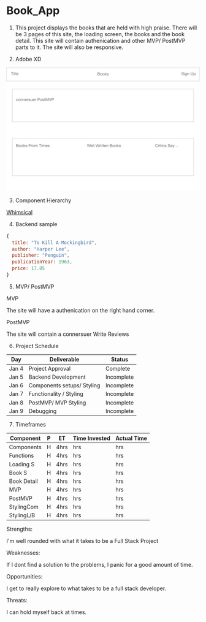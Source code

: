 # Book_App

1. This project displays the books that are held with high praise. There will be 3 pages of this site, the loading screen, the books and the book detail. This site will contain authenication and other MVP/ PostMVP parts to it. The site will also be responsive.

2. Adobe XD

![AdobeXDProject](ReadmeIMG/Book_App.png)

3. Component Hierarchy


[Whimsical](https://whimsical.com/book-app-EpvW2Vm6tWkbB66G3oUeei)


4. Backend sample 

```javascript
{
  title: "To Kill A Mockingbird",
  author: "Harper Lee",
  publisher: "Penguin",
  publicationYear: 1963,
  price: 17.05
}
```

5. MVP/ PostMVP

MVP 

The site will have a authenication on the right hand corner.

PostMVP

The site will contain a connersuer
Write Reviews


6. Project Schedule 

| Day    |          Deliverable        |   Status   |
| ------ | --------------------------- | ---------- |
| Jan 4  |  Project Approval           | Complete   |
| Jan 5  |  Backend Development        | Incomplete |
| Jan 6  |  Components setups/ Styling | Incomplete |
| Jan 7  |  Functionality / Styling    | Incomplete |
| Jan 8  |  PostMVP/ MVP Styling       | Incomplete |
| Jan 9  |  Debugging                  | Incomplete |


7. Timeframes 

| Component  |  P  |  ET   |  Time Invested  |  Actual Time  |
| ---------- | --- | ------| ----------------| ------------- |
| Components |  H  |  4hrs |        hrs      |       hrs     |
| Functions  |  H  |  4hrs |        hrs      |       hrs     |
| Loading S  |  H  |  4hrs |        hrs      |       hrs     |
| Book S     |  H  |  4hrs |        hrs      |       hrs     |
| Book Detail|  H  |  4hrs |        hrs      |       hrs     |
| MVP        |  H  |  4hrs |        hrs      |       hrs     |
| PostMVP    |  H  |  4hrs |        hrs      |       hrs     |
| StylingCom |  H  |  4hrs |        hrs      |       hrs     |
| StylingL/B |  H  |  4hrs |        hrs      |       hrs     |

Strengths:

I'm well rounded with what it takes to be a Full Stack Project

Weaknesses: 

If I dont find a solution to the problems, I panic for a good amount of time.

Opportunities: 

I get to really explore to what takes to be a full stack developer.

Threats:

I can hold myself back at times.